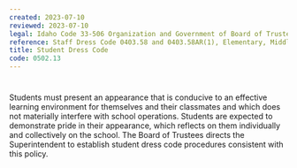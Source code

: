 ```yaml
---
created: 2023-07-10
reviewed: 2023-07-10
legal: Idaho Code 33-506 Organization and Government of Board of Trustees, Idaho Code 33-512(6),Governance of Schools,
reference: Staff Dress Code 0403.58 and 0403.58AR(1), Elementary, Middle and Seoncdary Student Handbook
title: Student Dress Code
code: 0502.13
---
```


#  

Students must present an appearance that is conducive to an effective learning environment for themselves and their classmates and which does not materially interfere with school operations. Students are expected to demonstrate pride in their appearance, which reflects on them individually and collectively on the school. The Board of Trustees directs the Superintendent to establish student dress code procedures consistent with this policy.
